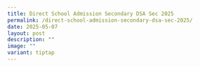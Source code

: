 ```yaml
---
title: Direct School Admission Secondary DSA Sec 2025
permalink: /direct-school-admission-secondary-dsa-sec-2025/
date: 2025-05-07
layout: post
description: ""
image: ""
variant: tiptap
---
```

